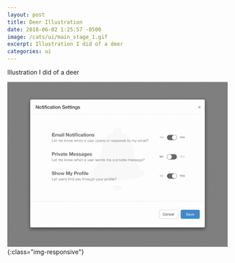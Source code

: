 ```yaml
---
layout: post
title: Deer Illustration
date: 2018-06-02 1:25:57 -0500
image: /cats/ui/main_stage_1.gif
excerpt: Illustration I did of a deer
categories: ui
---
```


Illustration I did of a deer

![image-title-here](/assets/img/cats/ui/main_stage_1.gif){:class="img-responsive"}
